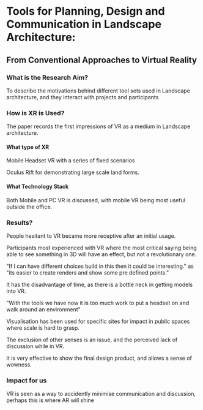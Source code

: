 # Tools for Planning, Design and Communication in Landscape Architecture: 

## From Conventional Approaches to Virtual Reality



### What is the Research Aim?

To describe the motivations behind different tool sets used in Landscape architecture, and they interact with projects and participants



### How is XR is Used?

The paper records the first impressions of VR as a medium in Landscape architecture.

#### What type of XR

Mobile Headset VR with a series of fixed scenarios

Oculus Rift for demonstrating large scale land forms.

#### What Technology Stack

Both Mobile and PC VR is discussed, with mobile VR being most useful outside the office.

### Results?

People hesitant to VR became more receptive after an initial usage.

Participants most experienced with VR where the most critical saying being able to see something in 3D will have an effect, but not a revolutionary one.

"If I can have different choices build in this then it could be interesting." as "its easier to create renders and show some pre defined points."

It has the disadvantage of time, as there is a bottle neck in getting models into VR.

"With the tools we have now it is too much work to put a headset on and walk around an environment"

Visualisation has been used for specific sites for impact in public spaces where scale is hard to grasp.

The exclusion of other senses is an issue, and the perceived lack of discussion while in VR.

It is very effective to show the final design product, and allows a sense of wowness.

### Impact for us

VR is seen as a way to accidently minimise communication and discussion, perhaps this is where AR will shine